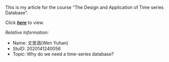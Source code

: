 This is my article for the course "The Design and Application of Time series Database".

Click ***[here](https://github.com/Wen-Yuhan/The-Design-and-Application-of-Time-series-Database/blob/main/Why%20do%20we%20need%20a%20time-series%20database.md)*** to view.

*Relative Information:*
+ Name: 文昱涵(Wen Yuhan)
+ StuID: 2020141240056
+ Topic: Why do we need a time-series database?
